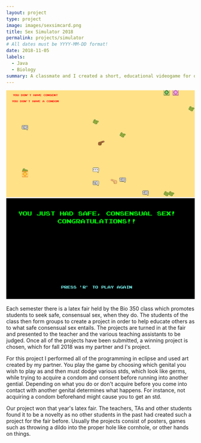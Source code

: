 ```yaml
---
layout: project
type: project
image: images/sexsimcard.png
title: Sex Simulator 2018
permalink: projects/simulator
# All dates must be YYYY-MM-DD format!
date: 2018-11-05
labels:
  - Java
  - Biology
summary: A classmate and I created a short, educational videogame for our Bio 350 class.
---
```


  <img class="ui image" src="../images/sexsimgp.png">
  <img class="ui image" src="../images/sexsimwin.png">

Each semester there is a latex fair held by the Bio 350 class which promotes students to seek safe, consensual sex, when they do. The students of the class then form groups to create a project in order to help educate others as to what safe consensual sex entails. The projects are turned in at the fair and presented to the teacher and the various teaching assistants to be judged. Once all of the projects have been submitted, a winning project is chosen, which for fall 2018 was my partner and I's project.

For this project I performed all of the programming in eclipse and used art created by my partner. You play the game by choosing which genital you wish to play as and then must dodge various stds, which look like germs, while trying to acquire a condom and consent before running into another gential. Depending on what you do or don't acquire before you come into contact with another genital determines what happens. For instance, not acquiring a condom beforehand might cause you to get an std.

Our project won that year's latex fair. The teachers, TAs and other students found it to be a novelty as no other students in the past had created such a project for the fair before. Usually the projects consist of posters, games such as throwing a dildo into the proper hole like cornhole, or other hands on things.
